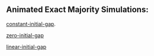 ## Animated Exact Majority Simulations:

[constant-initial-gap](https://htmlpreview.github.io/?https://github.com/eftekhari-mhs/population-protocols/blob/master/Exact_Majority/animated_simulaitons/animation_constant_gap.html).

[zero-initial-gap](https://htmlpreview.github.io/?https://github.com/eftekhari-mhs/population-protocols/blob/master/Exact_Majority/animated_simulaitons/animation_tie_gap.html)

[linear-initial-gap](https://htmlpreview.github.io/?https://github.com/eftekhari-mhs/population-protocols/blob/master/Exact_Majority/animated_simulaitons/animation_linear_gap.html)

